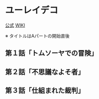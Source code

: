 # ユーレイデコ

[公式](https://yureideco.com/) 
[WIKI](https://ja.wikipedia.org/wiki/%E3%83%A6%E3%83%BC%E3%83%AC%E3%82%A4%E3%83%87%E3%82%B3) 

※ タイトルはAパートの開始直後

## 第１話「トムソーヤでの冒険」

## 第２話「不思議なよそ者」

## 第３話「仕組まれた裁判」
